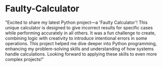 # Faulty-Calculator
"Excited to share my latest Python project—a 'Faulty Calculator'! This unique calculator is designed to give incorrect results for specific cases while performing accurately in all others. It was a fun challenge to create, combining logic with creativity to introduce intentional errors in some operations. This project helped me dive deeper into Python programming, enhancing my problem-solving skills and understanding of how systems handle calculations. Looking forward to applying these skills to even more complex projects!"
